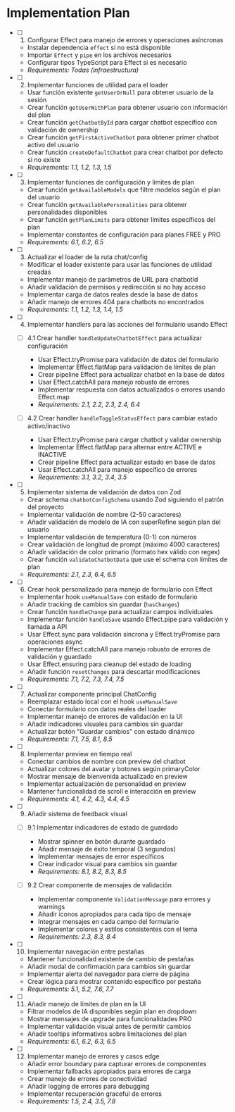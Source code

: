 # Implementation Plan

- [ ] 1. Configurar Effect para manejo de errores y operaciones asíncronas

  - Instalar dependencia `effect` si no está disponible
  - Importar `Effect` y `pipe` en los archivos necesarios
  - Configurar tipos TypeScript para Effect si es necesario
  - _Requirements: Todas (infraestructura)_

- [ ] 2. Implementar funciones de utilidad para el loader

  - Usar función existente `getUserOrNull` para obtener usuario de la sesión
  - Crear función `getUserWithPlan` para obtener usuario con información del plan
  - Crear función `getChatbotById` para cargar chatbot específico con validación de ownership
  - Crear función `getFirstActiveChatbot` para obtener primer chatbot activo del usuario
  - Crear función `createDefaultChatbot` para crear chatbot por defecto si no existe
  - _Requirements: 1.1, 1.2, 1.3, 1.5_

- [ ] 3. Implementar funciones de configuración y límites de plan

  - Crear función `getAvailableModels` que filtre modelos según el plan del usuario
  - Crear función `getAvailablePersonalities` para obtener personalidades disponibles
  - Crear función `getPlanLimits` para obtener límites específicos del plan
  - Implementar constantes de configuración para planes FREE y PRO
  - _Requirements: 6.1, 6.2, 6.5_

- [ ] 3. Actualizar el loader de la ruta chat/config

  - Modificar el loader existente para usar las funciones de utilidad creadas
  - Implementar manejo de parámetros de URL para chatbotId
  - Añadir validación de permisos y redirección si no hay acceso
  - Implementar carga de datos reales desde la base de datos
  - Añadir manejo de errores 404 para chatbots no encontrados
  - _Requirements: 1.1, 1.2, 1.3, 1.4, 1.5_

- [ ] 4. Implementar handlers para las acciones del formulario usando Effect

  - [ ] 4.1 Crear handler `handleUpdateChatbotEffect` para actualizar configuración

    - Usar Effect.tryPromise para validación de datos del formulario
    - Implementar Effect.flatMap para validación de límites de plan
    - Crear pipeline Effect para actualizar chatbot en la base de datos
    - Usar Effect.catchAll para manejo robusto de errores
    - Implementar respuesta con datos actualizados o errores usando Effect.map
    - _Requirements: 2.1, 2.2, 2.3, 2.4, 6.4_

  - [ ] 4.2 Crear handler `handleToggleStatusEffect` para cambiar estado activo/inactivo
    - Usar Effect.tryPromise para cargar chatbot y validar ownership
    - Implementar Effect.flatMap para alternar entre ACTIVE e INACTIVE
    - Crear pipeline Effect para actualizar estado en base de datos
    - Usar Effect.catchAll para manejo específico de errores
    - _Requirements: 3.1, 3.2, 3.4, 3.5_

- [ ] 5. Implementar sistema de validación de datos con Zod

  - Crear schema `chatbotConfigSchema` usando Zod siguiendo el patrón del proyecto
  - Implementar validación de nombre (2-50 caracteres)
  - Añadir validación de modelo de IA con superRefine según plan del usuario
  - Implementar validación de temperatura (0-1) con números
  - Crear validación de longitud de prompt (máximo 4000 caracteres)
  - Añadir validación de color primario (formato hex válido con regex)
  - Crear función `validateChatbotData` que use el schema con límites de plan
  - _Requirements: 2.1, 2.3, 6.4, 6.5_

- [ ] 6. Crear hook personalizado para manejo de formulario con Effect

  - Implementar hook `useManualSave` con estado de formulario
  - Añadir tracking de cambios sin guardar (`hasChanges`)
  - Crear función `handleChange` para actualizar campos individuales
  - Implementar función `handleSave` usando Effect.pipe para validación y llamada a API
  - Usar Effect.sync para validación síncrona y Effect.tryPromise para operaciones async
  - Implementar Effect.catchAll para manejo robusto de errores de validación y guardado
  - Usar Effect.ensuring para cleanup del estado de loading
  - Añadir función `resetChanges` para descartar modificaciones
  - _Requirements: 7.1, 7.2, 7.3, 7.4, 7.5_

- [ ] 7. Actualizar componente principal ChatConfig

  - Reemplazar estado local con el hook `useManualSave`
  - Conectar formulario con datos reales del loader
  - Implementar manejo de errores de validación en la UI
  - Añadir indicadores visuales para cambios sin guardar
  - Actualizar botón "Guardar cambios" con estado dinámico
  - _Requirements: 7.1, 7.5, 8.1, 8.5_

- [ ] 8. Implementar preview en tiempo real

  - Conectar cambios de nombre con preview del chatbot
  - Actualizar colores del avatar y botones según primaryColor
  - Mostrar mensaje de bienvenida actualizado en preview
  - Implementar actualización de personalidad en preview
  - Mantener funcionalidad de scroll e interacción en preview
  - _Requirements: 4.1, 4.2, 4.3, 4.4, 4.5_

- [ ] 9. Añadir sistema de feedback visual

  - [ ] 9.1 Implementar indicadores de estado de guardado

    - Mostrar spinner en botón durante guardado
    - Añadir mensaje de éxito temporal (3 segundos)
    - Implementar mensajes de error específicos
    - Crear indicador visual para cambios sin guardar
    - _Requirements: 8.1, 8.2, 8.3, 8.5_

  - [ ] 9.2 Crear componente de mensajes de validación
    - Implementar componente `ValidationMessage` para errores y warnings
    - Añadir iconos apropiados para cada tipo de mensaje
    - Integrar mensajes en cada campo del formulario
    - Implementar colores y estilos consistentes con el tema
    - _Requirements: 2.3, 8.3, 8.4_

- [ ] 10. Implementar navegación entre pestañas

  - Mantener funcionalidad existente de cambio de pestañas
  - Añadir modal de confirmación para cambios sin guardar
  - Implementar alerta del navegador para cierre de página
  - Crear lógica para mostrar contenido específico por pestaña
  - _Requirements: 5.1, 5.2, 7.6, 7.7_

- [ ] 11. Añadir manejo de límites de plan en la UI

  - Filtrar modelos de IA disponibles según plan en dropdown
  - Mostrar mensajes de upgrade para funcionalidades PRO
  - Implementar validación visual antes de permitir cambios
  - Añadir tooltips informativos sobre limitaciones del plan
  - _Requirements: 6.1, 6.2, 6.3, 6.5_

- [ ] 12. Implementar manejo de errores y casos edge

  - Añadir error boundary para capturar errores de componentes
  - Implementar fallbacks apropiados para errores de carga
  - Crear manejo de errores de conectividad
  - Añadir logging de errores para debugging
  - Implementar recuperación graceful de errores
  - _Requirements: 1.5, 2.4, 3.5, 7.8_
